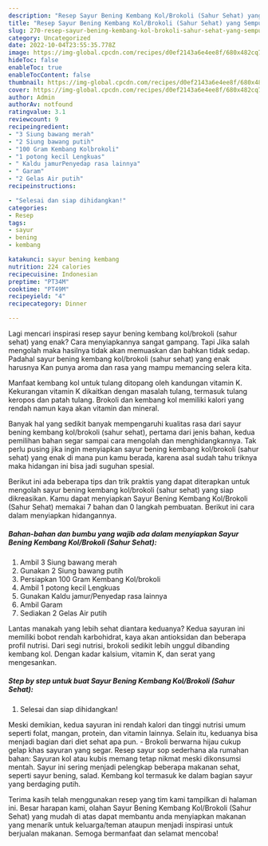 ```yaml
---
description: "Resep Sayur Bening Kembang Kol/Brokoli (Sahur Sehat) yang Sempurna"
title: "Resep Sayur Bening Kembang Kol/Brokoli (Sahur Sehat) yang Sempurna"
slug: 270-resep-sayur-bening-kembang-kol-brokoli-sahur-sehat-yang-sempurna
category: Uncategorized
date: 2022-10-04T23:55:35.778Z
image: https://img-global.cpcdn.com/recipes/d0ef2143a6e4ee8f/680x482cq70/sayur-bening-kembang-kolbrokoli-sahur-sehat-foto-resep-utama.jpg
hideToc: false
enableToc: true
enableTocContent: false
thumbnail: https://img-global.cpcdn.com/recipes/d0ef2143a6e4ee8f/680x482cq70/sayur-bening-kembang-kolbrokoli-sahur-sehat-foto-resep-utama.jpg
cover: https://img-global.cpcdn.com/recipes/d0ef2143a6e4ee8f/680x482cq70/sayur-bening-kembang-kolbrokoli-sahur-sehat-foto-resep-utama.jpg
author: Admin
authorAv: notfound
ratingvalue: 3.1
reviewcount: 9
recipeingredient:
- "3 Siung bawang merah"
- "2 Siung bawang putih"
- "100 Gram Kembang Kolbrokoli"
- "1 potong kecil Lengkuas"
- " Kaldu jamurPenyedap rasa lainnya"
- " Garam"
- "2 Gelas Air putih"
recipeinstructions:

- "Selesai dan siap dihidangkan!"
categories:
- Resep
tags:
- sayur
- bening
- kembang

katakunci: sayur bening kembang 
nutrition: 224 calories
recipecuisine: Indonesian
preptime: "PT34M"
cooktime: "PT49M"
recipeyield: "4"
recipecategory: Dinner

---
```



Lagi mencari inspirasi resep sayur bening kembang kol/brokoli (sahur sehat) yang enak? Cara menyiapkannya sangat gampang. Tapi Jika salah mengolah maka hasilnya tidak akan memuaskan dan bahkan tidak sedap. Padahal sayur bening kembang kol/brokoli (sahur sehat) yang enak harusnya Kan punya aroma dan rasa yang mampu memancing selera kita.


Manfaat kembang kol untuk tulang ditopang oleh kandungan vitamin K. Kekurangan vitamin K dikaitkan dengan masalah tulang, termasuk tulang keropos dan patah tulang. Brokoli dan kembang kol memiliki kalori yang rendah namun kaya akan vitamin dan mineral.

Banyak hal yang sedikit banyak mempengaruhi kualitas rasa dari sayur bening kembang kol/brokoli (sahur sehat), pertama dari jenis bahan, kedua pemilihan bahan segar sampai cara mengolah dan menghidangkannya. Tak perlu pusing jika ingin menyiapkan sayur bening kembang kol/brokoli (sahur sehat) yang enak di mana pun kamu berada, karena asal sudah tahu triknya maka hidangan ini bisa jadi suguhan spesial.


Berikut ini ada beberapa tips dan trik praktis yang dapat diterapkan untuk mengolah sayur bening kembang kol/brokoli (sahur sehat) yang siap dikreasikan. Kamu dapat menyiapkan Sayur Bening Kembang Kol/Brokoli (Sahur Sehat) memakai 7 bahan dan 0 langkah pembuatan. Berikut ini cara dalam menyiapkan hidangannya.

<!--inarticleads1-->

##### Bahan-bahan dan bumbu yang wajib ada dalam menyiapkan Sayur Bening Kembang Kol/Brokoli (Sahur Sehat):

1. Ambil 3 Siung bawang merah
1. Gunakan 2 Siung bawang putih
1. Persiapkan 100 Gram Kembang Kol/brokoli
1. Ambil 1 potong kecil Lengkuas
1. Gunakan  Kaldu jamur/Penyedap rasa lainnya
1. Ambil  Garam
1. Sediakan 2 Gelas Air putih


Lantas manakah yang lebih sehat diantara keduanya? Kedua sayuran ini memiliki bobot rendah karbohidrat, kaya akan antioksidan dan beberapa profil nutrisi. Dari segi nutrisi, brokoli sedikit lebih unggul dibanding kembang kol. Dengan kadar kalsium, vitamin K, dan serat yang mengesankan. 

<!--inarticleads2-->

##### Step by step untuk buat Sayur Bening Kembang Kol/Brokoli (Sahur Sehat):


1. Selesai dan siap dihidangkan!

Meski demikian, kedua sayuran ini rendah kalori dan tinggi nutrisi umum seperti folat, mangan, protein, dan vitamin lainnya. Selain itu, keduanya bisa menjadi bagian dari diet sehat apa pun. - Brokoli berwarna hijau cukup gelap khas sayuran yang segar. Resep sayur sop sederhana ala rumahan bahan: Sayuran kol atau kubis memang tetap nikmat meski dikonsumsi mentah. Sayur ini sering menjadi pelengkap beberapa makanan sehat, seperti sayur bening, salad. Kembang kol termasuk ke dalam bagian sayur yang berdaging putih. 

Terima kasih telah menggunakan resep yang tim kami tampilkan di halaman ini. Besar harapan kami, olahan Sayur Bening Kembang Kol/Brokoli (Sahur Sehat) yang mudah di atas dapat membantu anda menyiapkan makanan yang menarik untuk keluarga/teman ataupun menjadi inspirasi untuk berjualan makanan. Semoga bermanfaat dan selamat mencoba!

